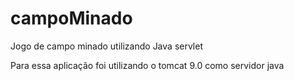 # campoMinado
Jogo de campo minado utilizando Java servlet

Para essa aplicação foi utilizando o tomcat 9.0 como servidor java

